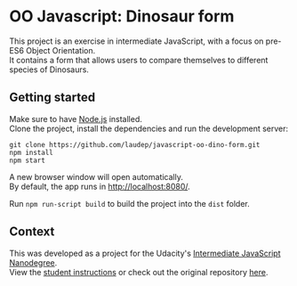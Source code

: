 # OO Javascript: Dinosaur form

This project is an exercise in intermediate JavaScript, with a focus on pre-ES6 Object Orientation.  
It contains a form that allows users to compare themselves to different species of Dinosaurs.  


## Getting started

Make sure to have [Node.js](https://nodejs.org/en/) installed.  
Clone the project, install the dependencies and run the development server:

```
git clone https://github.com/laudep/javascript-oo-dino-form.git
npm install
npm start
```

A new browser window will open automatically.  
By default, the app runs in [http://localhost:8080/](http://localhost:8080/).

Run `npm run-script build` to build the project into the `dist` folder.

## Context

This was developed as a project for the Udacity's [Intermediate JavaScript Nanodegree](https://www.udacity.com/course/intermediate-javascript-nanodegree--nd032).  
View the [student instructions](student-instructions.md) or check out the original repository [here](https://github.com/udacity/Javascript).